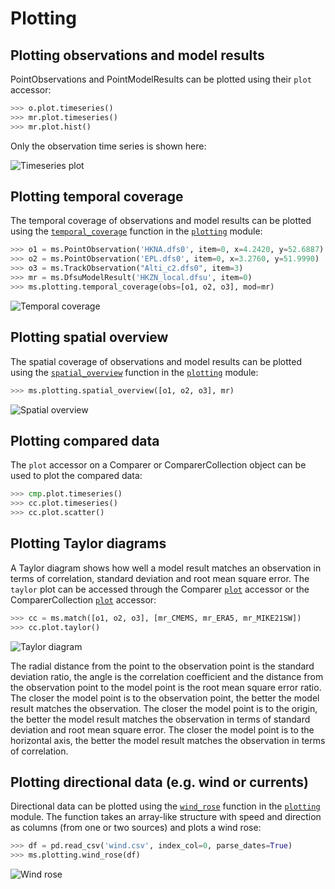 # Plotting

## Plotting observations and model results

PointObservations and PointModelResults can be plotted using their `plot` accessor:

```python
>>> o.plot.timeseries()
>>> mr.plot.timeseries()
>>> mr.plot.hist()
```

Only the observation time series is shown here:

![Timeseries plot](../images/obs_timeseries.png)


## Plotting temporal coverage

The temporal coverage of observations and model results can be plotted using the [`temporal_coverage`](../api/plotting.md/#modelskill.plotting.temporal_coverage) function in the [`plotting`](../api/plotting.md) module:

```python
>>> o1 = ms.PointObservation('HKNA.dfs0', item=0, x=4.2420, y=52.6887)
>>> o2 = ms.PointObservation('EPL.dfs0', item=0, x=3.2760, y=51.9990)
>>> o3 = ms.TrackObservation("Alti_c2.dfs0", item=3)
>>> mr = ms.DfsuModelResult('HKZN_local.dfsu', item=0)
>>> ms.plotting.temporal_coverage(obs=[o1, o2, o3], mod=mr)
```

![Temporal coverage](../images/temporal_coverage.png)


## Plotting spatial overview

The spatial coverage of observations and model results can be plotted using the [`spatial_overview`](../api/plotting.md/#modelskill.plotting.spatial_overview) function in the [`plotting`](../api/plotting.md) module:

```python
>>> ms.plotting.spatial_overview([o1, o2, o3], mr)
```

![Spatial overview](../images/spatial_overview.png)


## Plotting compared data

The `plot` accessor on a Comparer or ComparerCollection object can be used to plot the compared data:

```python
>>> cmp.plot.timeseries()
>>> cc.plot.timeseries()
>>> cc.plot.scatter()
```


## Plotting Taylor diagrams

A Taylor diagram shows how well a model result matches an observation in terms of correlation, standard deviation and root mean square error. The `taylor` plot can be accessed through the Comparer [`plot`](../api/comparer.md/#modelskill.comparison._comparer_plotter.ComparerPlotter) accessor or the ComparerCollection [`plot`](../api/comparercollection.md/#modelskill.comparison._collection_plotter.ComparerCollectionPlotter) accessor:

```python
>>> cc = ms.match([o1, o2, o3], [mr_CMEMS, mr_ERA5, mr_MIKE21SW])
>>> cc.plot.taylor()
```

![Taylor diagram](../images/plot_taylor.png)

The radial distance from the point to the observation point is the standard deviation ratio, the angle is the correlation coefficient and the distance from the observation point to the model point is the root mean square error ratio. The closer the model point is to the observation point, the better the model result matches the observation. The closer the model point is to the origin, the better the model result matches the observation in terms of standard deviation and root mean square error. The closer the model point is to the horizontal axis, the better the model result matches the observation in terms of correlation. 


## Plotting directional data (e.g. wind or currents)

Directional data can be plotted using the [`wind_rose`](../api/plotting.md/#modelskill.plotting.wind_rose) function in the [`plotting`](../api/plotting.md) module. The function takes an array-like structure with speed and direction as columns (from one or two sources) and plots a wind rose:

```python
>>> df = pd.read_csv('wind.csv', index_col=0, parse_dates=True)
>>> ms.plotting.wind_rose(df)
```

![Wind rose](../images/wind_rose.png)